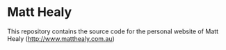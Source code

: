 Matt Healy
======

This repository contains the source code for the personal website of Matt Healy (http://www.matthealy.com.au)
